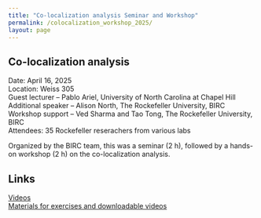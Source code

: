 ```yaml
---
title: "Co-localization analysis Seminar and Workshop"
permalink: /colocalization_workshop_2025/
layout: page
---
```


## Co-localization analysis  
Date: April 16, 2025  
Location: Weiss 305  
Guest lecturer – Pablo Ariel, University of North Carolina at Chapel Hill  
Additional speaker – Alison North, The Rockefeller University, BIRC  
Workshop support – Ved Sharma and Tao Tong, The Rockefeller University, BIRC  
Attendees: 35 Rockefeller reserachers from various labs  

Organized by the BIRC team, this was a seminar (2 h), followed by a hands-on workshop (2 h) on the co-localization analysis.  

## Links  
[Videos](https://youtube.com/playlist?list=PL_P0beEBCtVLwzO8RzZ19-rD3k8spDxH4&si=MZusTQ-ySNIgF_wr)  
[Materials for exercises and downloadable videos](https://doi.org/10.17615/d372-5m24)




